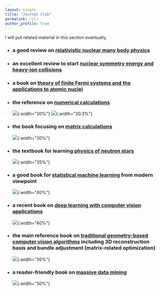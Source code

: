 ```yaml
---
layout: single
title: "Journal Club"
permalink: /jc/
author_profile: true
---
```


I will put related material in this section eventually.

* ### a good review on [relativistic nuclear many body physics](https://inspirehep.net/literature/207866)

* ### an excellent review to start [nuclear symmetry energy and heavy-ion collisions](https://www.sciencedirect.com/science/article/pii/S0370157308001269)

* ### a book on [theory of finite Fermi systems and the applications to atomic nuclei](https://www.google.com/books/edition/Theory_of_Finite_Fermi_Systems_and_Appli/M-NEAAAAIAAJ?hl=en)

* ### the reference on [numerical calculations](https://numerical.recipes)
   ![](https://bjcai-phys.github.io/images/NRcpp.jpg){:width="30%"}       ![](https://bjcai-phys.github.io/images/NRfortran.jpg){:width="30.3%"}

* ### the book focusing on [matrix calculations](https://[numerical.recipes](https://www.amazon.com/dp/1421407949/ref=mes-dp?_encoding=UTF8&pd_rd_w=GCZKX&content-id=amzn1.sym.a8908360-3609-476b-8c64-1eef634998b7&pf_rd_p=a8908360-3609-476b-8c64-1eef634998b7&pf_rd_r=ZBT9MN6XHYGQ52NYWM7J&pd_rd_wg=3xu8J&pd_rd_r=3182eee5-5976-4b4d-9444-b47cca0b6c35))
   ![](https://bjcai-phys.github.io/images/MCgolub.jpg){:width="30%"} 
   
* ### the textbook for learning [physics of neutron stars](https://www.amazon.com/Black-Holes-White-Dwarfs-Neutron/dp/0471873160)

    ![](https://bjcai-phys.github.io/images/G-ShapiroTeukolsky.png){:width="35%"}

* ### a good book for [statistical machine learning](https://www.amazon.com/Elements-Statistical-Learning-Prediction-Statistics/dp/0387848576/ref=sr_1_1?crid=2SCVI6ZZXMUBY&dib=eyJ2IjoiMSJ9.ySmiEtcDzxTcwr1z1UsYhr3z4VdJIUeZhvEIJuX6ynlW5YiLru_wOe48Ekq9lr_oEoczl4Iyllt3J1v_-xDMh0AhnYnGyaA5paAkLxPVlZlnQPoZix_qQxCX52rLfFB3ve6vNR_4eKt1vALkjXQa6V1NPHV2-btYOq_OzrylJ_3KhmtE364VRG02fi_Pz3Ix-zGS0bA3Dr2zy16XwFZT9WLy7_OaK8McMIBZuvyOuRc.jTufpcjSOQ5UEnSxZ0ign7iUZxQmcd4no66fBgXjr4k&dib_tag=se&keywords=the+elements+of+statistical+learning&qid=1749357469&s=books&sprefix=s%2Cstripbooks%2C2929&sr=1-1) from modern viewpoint

    ![](https://bjcai-phys.github.io/images/G-ESL.png){:width="40%"}

* ### a recent book on [deep learning with computer vision applications](https://www.amazon.com/Understanding-Deep-Learning-Simon-Prince/dp/0262048647/ref=pd_bxgy_thbs_d_sccl_2/130-6229383-0581031?pd_rd_w=vwaHw&content-id=amzn1.sym.dcf559c6-d374-405e-a13e-133e852d81e1&pf_rd_p=dcf559c6-d374-405e-a13e-133e852d81e1&pf_rd_r=XN30YMPZZ4VJ6MB8QEE3&pd_rd_wg=1nnXu&pd_rd_r=a827cad6-34cd-4263-bc5c-a5b05fde7be8&pd_rd_i=0262048647&psc=1)
  
    ![](https://bjcai-phys.github.io/images/PrinceDL.jpg){:width="40%"}

* ### the main reference book on [traditional geometry-based computer vision algorithms](https://www.amazon.com/Multiple-View-Geometry-Computer-Vision/dp/0521540518/ref=pd_bxgy_thbs_d_sccl_1/130-6229383-0581031?pd_rd_w=xA6wE&content-id=amzn1.sym.dcf559c6-d374-405e-a13e-133e852d81e1&pf_rd_p=dcf559c6-d374-405e-a13e-133e852d81e1&pf_rd_r=6033299N6S6TMTGWC8FT&pd_rd_wg=bQYtY&pd_rd_r=00951dbe-b079-4b0c-877a-075ad669c50d&pd_rd_i=0521540518&psc=1) including 3D reconstruction basis and bundle adjustment (matrix-related optimization)
   ![](https://bjcai-phys.github.io/images/MVG.jpg){:width="30%"}

* ### a reader-friendly book on [massive data mining](http://www.mmds.org/)
   ![](https://bjcai-phys.github.io/images/massiveDM.jpg){:width="30%"}
